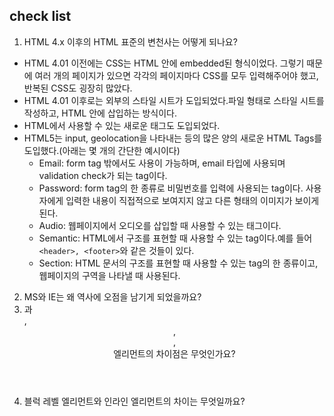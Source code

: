 ## check list

1. HTML 4.x 이후의 HTML 표준의 변천사는 어떻게 되나요?

- HTML 4.01 이전에는 CSS는 HTML 안에 embedded된 형식이었다. 그렇기 때문에 여러 개의 페이지가 있으면 각각의 페이지마다 CSS를 모두 입력해주어야 했고, 반복된 CSS도 굉장히 많았다.
- HTML 4.01 이후로는 외부의 스타일 시트가 도입되었다.파일 형태로 스타일 시트를 작성하고, HTML 안에 삽입하는 방식이다.
- HTML에서 사용할 수 있는 새로운 태그도 도입되었다.
- HTML5는 input, geolocation을 나타내는 등의 많은 양의 새로운 HTML Tags를 도입했다.(아래는 몇 개의 간단한 예시이다)
  - Email: form tag 밖에서도 사용이 가능하며, email 타입에 사용되며 validation check가 되는 tag이다.
  - Password: form tag의 한 종류로 비밀번호를 입력에 사용되는 tag이다. 사용자에게 입력한 내용이 직접적으로 보여지지 않고 다른 형태의 이미지가 보이게 된다.
  - Audio: 웹페이지에서 오디오를 삽입할 때 사용할 수 있는 태그이다.
  - Semantic: HTML에서 구조를 표현할 때 사용할 수 있는 tag이다.예를 들어 `<header>, <footer>`와 같은 것들이 있다.
  - Section: HTML 문서의 구조를 표현할 때 사용할 수 있는 tag의 한 종류이고, 웹페이지의 구역을 나타낼 때 사용된다.

2. MS와 IE는 왜 역사에 오점을 남기게 되었을까요?
3. <section>과 <div>, <header>, <footer>, <article> 엘리먼트의 차이점은 무엇인가요?
4. 블럭 레벨 엘리먼트와 인라인 엘리먼트의 차이는 무엇일까요?
